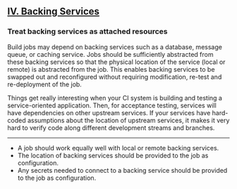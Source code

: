 ## [IV. Backing Services](#backing-services)

### Treat backing services as attached resources

Build jobs may depend on backing services such as a database, message queue, or caching service. 
Jobs should be sufficiently abstracted from these backing services so that the physical location of the 
service (local or remote) is abstracted from the job. 
This enables backing services to be swapped out and reconfigured without requiring modification, re-test and 
re-deployment of the job. 

Things get really interesting when your CI system is building and testing a service-oriented application. 
Then, for acceptance testing, services will have dependencies on other upstream services. 
If your services have hard-coded assumptions about the location of upstream services, it makes it very hard 
to verify code along different development streams and branches.

---

<ul class="fa-ul">
    <li>
        <i class="fa-li fa fa-2x fa-check-square"></i>
        <span>A job should work equally well with local or remote backing services.</span>
    </li>
    <li>
        <i class="fa-li fa fa-2x fa-check-square"></i>
        <span>The location of backing services should be provided to the job as configuration.</span>
    </li>
    <li>
        <i class="fa-li fa fa-2x fa-check-square"></i>
        <span>Any secrets needed to connect to a backing service should be provided to the job as configuration.</span>
    </li>
</ul>
